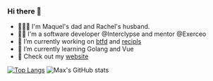 ### Hi there 👋

- 👨‍👩‍👧 I'm Maquel's dad and Rachel's husband.
- 👨‍💻 I'm a software developer @Interclypse and mentor @Exerceo
- 🔭 I’m currently working on [btfd](https://github.com/MaxRickettsUy/btfd) and [recipls](https://github.com/MaxRickettsUy/recipls)
- 🌱 I’m currently learning Golang and Vue
- 🐶 Check out my [website](https://www.maxrickettsuy.com)

[![Top Langs](https://github-readme-stats.vercel.app/api/top-langs/?username=MaxRickettsUy&layout=compact)](https://github.com/anuraghazra/github-readme-stats)
![Max's GitHub stats](https://github-readme-stats.vercel.app/api?username=MaxRickettsUy&show_icons=true&theme=onedark)
